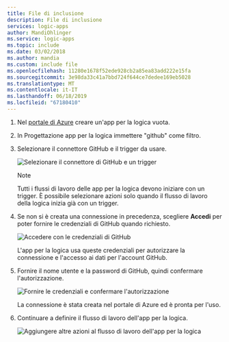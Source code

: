 ```yaml
---
title: File di inclusione
description: File di inclusione
services: logic-apps
author: MandiOhlinger
ms.service: logic-apps
ms.topic: include
ms.date: 03/02/2018
ms.author: mandia
ms.custom: include file
ms.openlocfilehash: 11280e1678f52ede928cb2a85ea83add222e15fa
ms.sourcegitcommit: 3e98da33c41a7bbd724f644ce7dedee169eb5028
ms.translationtype: MT
ms.contentlocale: it-IT
ms.lasthandoff: 06/18/2019
ms.locfileid: "67180410"
---
```

1. Nel [portale di Azure](https://portal.azure.com) creare un'app per la logica vuota. 

2. In Progettazione app per la logica immettere "github" come filtro. 

3. Selezionare il connettore GitHub e il trigger da usare.

   ![Selezionare il connettore di GitHub e un trigger](./media/connectors-create-api-github/github-connector.png)

   > [!NOTE]
   > Tutti i flussi di lavoro delle app per la logica devono iniziare con un trigger. È possibile selezionare azioni solo quando il flusso di lavoro della logica inizia già con un trigger. 

4. Se non si è creata una connessione in precedenza, scegliere **Accedi** per poter fornire le credenziali di GitHub quando richiesto.  

   ![Accedere con le credenziali di GitHub](./media/connectors-create-api-github/github-connector-sign-in-credentials.png)

   L'app per la logica usa queste credenziali per autorizzare la connessione e l'accesso ai dati per l'account GitHub. 

5. Fornire il nome utente e la password di GitHub, quindi confermare l'autorizzazione.

   ![Fornire le credenziali e confermare l'autorizzazione](./media/connectors-create-api-github/github-connector-authorize.png)   

   La connessione è stata creata nel portale di Azure ed è pronta per l'uso.

6. Continuare a definire il flusso di lavoro dell'app per la logica.

   ![Aggiungere altre azioni al flusso di lavoro dell'app per la logica](./media/connectors-create-api-github/github-connector-logic-app.png)

